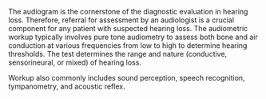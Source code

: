 The audiogram is the cornerstone of the diagnostic evaluation in hearing loss. Therefore, referral for assessment by an audiologist is a crucial component for any patient with suspected hearing loss. The audiometric workup typically involves pure tone audiometry to assess both bone and air conduction at various frequencies from low to high to determine hearing thresholds. The test determines the range and nature (conductive, sensorineural, or mixed) of hearing loss.

Workup also commonly includes sound perception, speech recognition, tympanometry, and acoustic reflex.